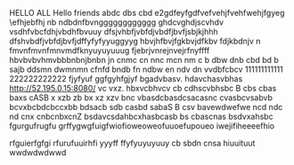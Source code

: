 HELLO ALL 
Hello friends 
abdc dbs cbd
e2gdfeyfgdfvefvehjfvehfwehjfgyeg
\efhjebfhj
nb ndbdnfbvngggggggggggg
ghdcvghdjscvhdv vsdhfvbcfdhjvbdhfbvuuy
dfsjvhbfjvbfdjvbdfjbvfjsbjkjhhh
dfshvbdfjvbfdjbvfjdffyfyfyyuggyyg
hbvjhfbvjfgkbvjdfkbv fdjkbdnjv n
fmvnfmvnfmnvmdfknyuyuyuuug
fjebrjvnrejnvejrfnyffff
hbvbvbvhmvbbbnbnjbnbn
jn cnmc cn nnc mcn nm
c b dbw dnb cbd bd b sajb ddsmn dwmnmn
 cfnfd bndb fn ndbw 
 en ndv dn vvdbfcbcv 
111111111111
222222222222
fjyfyuf
ggfgyhfgjyf
bgadvbasv. hdavchasvbhas
http://52.195.0.15:8080/ vc vxz. hbxvcbhvcv cb cdhscvbhsbc
B cbs cbas baxs cASB
x xzb zb bx xz xzv
bnc vbasdcbasdcsacasnc
cvasbcvsabvb
bcvxbcbdcbccxbb
 bdsacb sdb casbd 
sabaS B
csv bavewdwefwe
ncd ndc nd  cnx cnbcnbxcnZ
bsdavcsdahbcxhasbcasb
bs cbascnas
bsdvxahsbc
fgurgufrugfu
grffygwgfuigfwiofioweoweofuuoefupoueo
iwejifiheeeefhio

rfguierfgfgi
rfurufuuirhfi
yyyff
ffyfyuyuyuuy
cb sbdn cnsa
hiuuituut
wwdwdwdwwd
